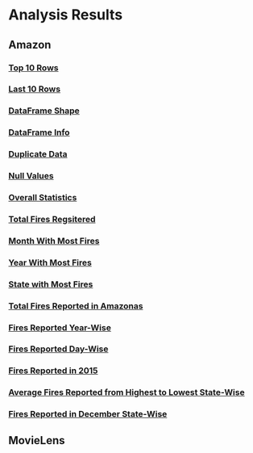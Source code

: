 
# Analysis Results
## Amazon
### [Top 10 Rows](https://github.com/pywen1004/SA2_ARAGO-SANTIAGO/blob/d318c2860b625ff4fa7f39c5f1e6eaff59312f17/top_10_rows_output.md)
### [Last 10 Rows](https://github.com/pywen1004/SA2_ARAGO-SANTIAGO/blob/d318c2860b625ff4fa7f39c5f1e6eaff59312f17/top_10_last_rows_output.md)
### [DataFrame Shape](https://github.com/pywen1004/SA2_ARAGO-SANTIAGO/blob/d318c2860b625ff4fa7f39c5f1e6eaff59312f17/amazon_df_shape.md)
### [DataFrame Info](https://github.com/pywen1004/SA2_ARAGO-SANTIAGO/blob/d318c2860b625ff4fa7f39c5f1e6eaff59312f17/dataset_info.md)
### [Duplicate Data](https://github.com/pywen1004/SA2_ARAGO-SANTIAGO/blob/d318c2860b625ff4fa7f39c5f1e6eaff59312f17/duplicate_data_info.md)
### [Null Values](https://github.com/pywen1004/SA2_ARAGO-SANTIAGO/blob/d318c2860b625ff4fa7f39c5f1e6eaff59312f17/null_values_info.md)
### [Overall Statistics](https://github.com/pywen1004/SA2_ARAGO-SANTIAGO/blob/d318c2860b625ff4fa7f39c5f1e6eaff59312f17/overall_statistics.md)
### [Total Fires Regsitered](https://github.com/pywen1004/SA2_ARAGO-SANTIAGO/blob/d318c2860b625ff4fa7f39c5f1e6eaff59312f17/total_fires.md)
### [Month With Most Fires](https://github.com/pywen1004/SA2_ARAGO-SANTIAGO/blob/d318c2860b625ff4fa7f39c5f1e6eaff59312f17/month_most_fires.md)
### [Year With Most Fires](https://github.com/pywen1004/SA2_ARAGO-SANTIAGO/blob/d318c2860b625ff4fa7f39c5f1e6eaff59312f17/year_most_fires.md)
### [State with Most Fires](https://github.com/pywen1004/SA2_ARAGO-SANTIAGO/blob/d318c2860b625ff4fa7f39c5f1e6eaff59312f17/state_most_fires.md)
### [Total Fires Reported in Amazonas](https://github.com/pywen1004/SA2_ARAGO-SANTIAGO/blob/d318c2860b625ff4fa7f39c5f1e6eaff59312f17/total_fires_amazon.md)
### [Fires Reported Year-Wise](https://github.com/pywen1004/SA2_ARAGO-SANTIAGO/blob/d318c2860b625ff4fa7f39c5f1e6eaff59312f17/yearly_fires_amazonas.md)
### [Fires Reported Day-Wise](https://github.com/pywen1004/SA2_ARAGO-SANTIAGO/blob/d318c2860b625ff4fa7f39c5f1e6eaff59312f17/daily_fires_amazonas.md)
### [Fires Reported in 2015](https://github.com/pywen1004/SA2_ARAGO-SANTIAGO/blob/d318c2860b625ff4fa7f39c5f1e6eaff59312f17/total_fires_2015_amazonas.md)
### [Average Fires Reported from Highest to Lowest State-Wise](https://github.com/pywen1004/SA2_ARAGO-SANTIAGO/blob/d318c2860b625ff4fa7f39c5f1e6eaff59312f17/avg_fires_statewise.md)
### [Fires Reported in December State-Wise](https://github.com/pywen1004/SA2_ARAGO-SANTIAGO/blob/d318c2860b625ff4fa7f39c5f1e6eaff59312f17/states_reported_december.md)

## MovieLens
### 
